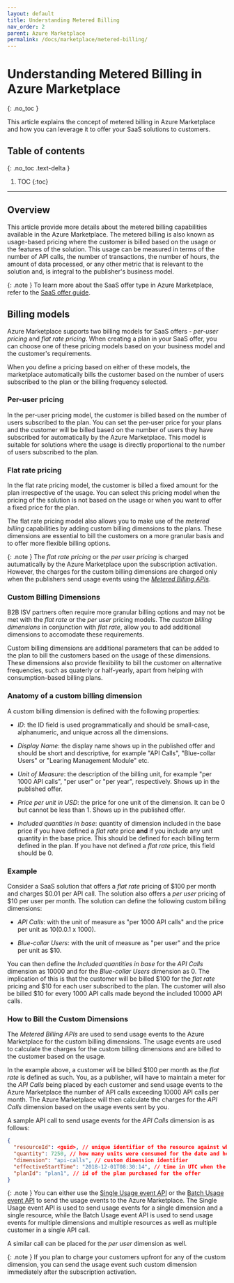 ```yaml
---
layout: default
title: Understanding Metered Billing
nav_order: 2
parent: Azure Marketplace
permalink: /docs/marketplace/metered-billing/
---
```


# Understanding Metered Billing in Azure Marketplace
{: .no_toc }

This article explains the concept of metered billing in Azure Marketplace and how you can leverage it to offer your SaaS solutions to customers.

## Table of contents
{: .no_toc .text-delta }

1. TOC
{:toc}

---

## Overview

This article provide more details about the metered billing capabilities available in the Azure Marketplace. The metered billing is also known as usage-based pricing where the customer is billed based on the usage or the features of the solution. This usage can be measured in terms of the number of API calls, the number of transactions, the number of hours, the amount of data processed, or any other metric that is relevant to the solution and, is integral to the publisher's business model.

{: .note }
To learn more about the SaaS offer type in Azure Marketplace, refer to the [SaaS offer guide](/docs/guides/transactable-saas-offer/).

## Billing models

Azure Marketplace supports two billing models for SaaS offers -  _per-user pricing_ and _flat rate pricing_. When creating a plan in your SaaS offer, you can choose one of these pricing models based on your business model and the customer's requirements.

When you define a pricing based on either of these models, the marketplace automatically bills the customer based on the number of users subscribed to the plan or the billing frequency selected.

### Per-user pricing

In the per-user pricing model, the customer is billed based on the number of users subscribed to the plan. You can set the per-user price for your plans and the customer will be billed based on the number of users they have subscribed for automatically by the Azure Marketplace. This model is suitable for solutions where the usage is directly proportional to the number of users subscribed to the plan.

### Flat rate pricing

In the flat rate pricing model, the customer is billed a fixed amount for the plan irrespective of the usage. You can select this pricing model when the pricing of the solution is not based on the usage or when you want to offer a fixed price for the plan.

The flat rate pricing model also allows you to make use of the _metered billing_ capabilities by adding custom billing dimensions to the plans. These dimensions are essential to bill the customers on a more granular basis and to offer more flexible billing options.

{: .note }
The _flat rate pricing_ or the _per user pricing_ is charged autumatically by the Azure Marketplace upon the subscription activation. However, the charges for the custom billing dimensions are charged only when the publishers send usage events using the [_Metered Billing APIs_](https://learn.microsoft.com/en-us/partner-center/marketplace-offers/marketplace-metering-service-apis).

### Custom Billing Dimensions

B2B ISV partners often require more granular billing options and may not be met with the _flat rate_ or the _per user_ pricing models. The _custom billing dimensions_ in conjunction with _flat rate_, allow you to add additional dimensions to accomodate these requirements.

Custom billing dimensions are additional parameters that can be added to the plan to bill the customers based on the usage of these dimensions. These dimensions also provide flexibility to bill the customer on alternative frequencies, such as quaterly or half-yearly, apart from helping with consumption-based billing plans.

### Anatomy of a custom billing dimension

A custom billing dimension is defined with the following properties:

- _ID_: the ID field is used programmatically and should be small-case, alphanumeric, and unique across all the dimensions.

- _Display Name_: the display name shows up in the published offer and should be short and descriptive, for example "API Calls", "Blue-collar Users" or "Learing Management Module" etc.

- _Unit of Measure_: the description of the billing unit, for example "per 1000 API calls", "per user" or "per year", respectively. Shows up in the published offer.

- _Price per unit in USD_: the price for one unit of the dimension. It can be 0 but cannot be less than 1. Shows up in the published offer.

- _Included quantities in base_: quantity of dimension included in the base price if you have defined a _flat rate_ price **and** if you include any unit quantity in the base price. This should be defined for each billing term defined in the plan. If you have not defined a _flat rate_ price, this field should be 0.

### Example

Consider a SaaS solution that offers a _flat rate_ pricing of $100 per month and charges $0.01 per API call. The solution also offers a _per user_ pricing of $10 per user per month. The solution can define the following custom billing dimensions:

- _API Calls_: with the unit of measure as "per 1000 API calls" and the price per unit as $10 ($0.0.1 x 1000).

- _Blue-collar Users_: with the unit of measure as "per user" and the price per unit as $10.

You can then define the _Included quantities in base_ for the _API Calls_ dimension as 10000 and for the _Blue-collar Users_ dimension as 0. The implication of this is that the customer will be billed $100 for the _flat rate_ pricing and $10 for each user subscribed to the plan. The customer will also be billed $10 for every 1000 API calls made beyond the included 10000 API calls.

### How to Bill the Custom Dimensions

The _Metered Billing APIs_ are used to send usage events to the Azure Marketplace for the custom billing dimensions. The usage events are used to calculate the charges for the custom billing dimensions and are billed to the customer based on the usage.

In the example above, a customer will be billed $100 per month as the _flat rate_ is defined as such. You, as a publisher, will have to maintain a meter for the _API Calls_ being placed by each customer and send usage events to the Azure Marketplace the number of API calls exceeding 10000 API calls per month. The Azure Marketplace will then calculate the charges for the _API Calls_ dimension based on the usage events sent by you.

A sample API call to send usage events for the _API Calls_ dimension is as follows:

```json
{
  "resourceId": <guid>, // unique identifier of the resource against which usage is emitted. 
  "quantity": 7250, // how many units were consumed for the date and hour specified in effectiveStartTime, must be greater than 0 or a double integer, can include decimal points
  "dimension": "api-calls", // custom dimension identifier
  "effectiveStartTime": "2018-12-01T08:30:14", // time in UTC when the usage event occurred, from now and until 24 hours back
  "planId": "plan1", // id of the plan purchased for the offer
}
```

{: .note }
You can either use the [Single Usage event API](https://learn.microsoft.com/en-us/partner-center/marketplace-offers/marketplace-metering-service-apis#metered-billing-single-usage-event) or the [Batch Usage event API](https://learn.microsoft.com/en-us/partner-center/marketplace-offers/marketplace-metering-service-apis#metered-billing-batch-usage-event) to send the usage events to the Azure Marketplace. The Single Usage event API is used to send usage events for a single dimension and a single resource, while the Batch Usage event API is used to send usage events for multiple dimensions and multiple resources as well as multiple customer in a single API call.

A similar call can be placed for the _per user_ dimension as well. 

{: .note }
If you plan to charge your customers upfront for any of the custom dimension, you can send the usage event such custom dimension immediately after the subscription activation.
